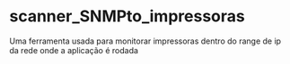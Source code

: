 # scanner_SNMPto_impressoras
Uma ferramenta usada para monitorar impressoras dentro do range de ip da rede onde a aplicação é rodada
